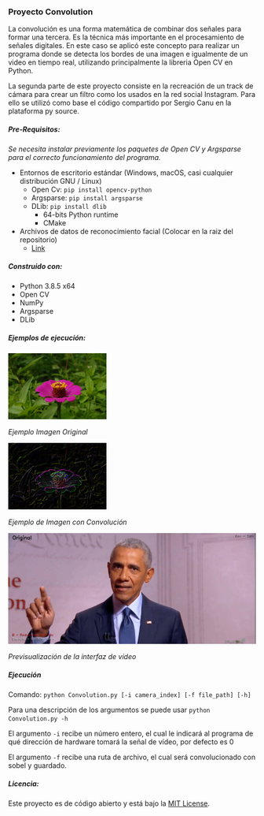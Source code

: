 ### Proyecto Convolution
La convolución es una forma matemática de combinar dos señales para formar una tercera. Es la técnica más importante en el procesamiento de señales digitales. 
En este caso se aplicó este concepto para realizar un programa donde se detecta los bordes de una imagen e igualmente de un video en tiempo real, utilizando principalmente la libreria Open CV en Python.

La segunda parte de este proyecto consiste en la recreación de un track de cámara para crear un filtro como los usados en la red social Instagram. Para ello se utilizó como base el código compartido por Sergio Canu en la plataforma py source.

##### Pre-Requisitos:
*Se necesita instalar previamente los paquetes de Open CV y Argsparse para el correcto funcionamiento del programa.* 
+ Entornos de escritorio estándar (Windows, macOS, casi cualquier distribución GNU / Linux)
	+ Open Cv: `pip install opencv-python` 
	+ Argsparse: `pip install argsparse`
	+ DLib: `pip install dlib`
		+ 64-bits Python runtime
		+ CMake
+ Archivos de datos de reconocimiento facial (Colocar en la raiz del repositorio)
	+ [Link](https://drive.google.com/file/d/17aeCg7M6E_tma23lD1kdVeWmp-kjC9hu/view?usp=sharing)


##### Construido con:
- Python 3.8.5 x64
- Open CV
- NumPy
- Argsparse
- DLib

##### Ejemplos de ejecución:
<img src="Examples/flor_original.jpg" data-canonical-src="Examples/flor_original.jpg" width="200" /></img>

*Ejemplo Imagen Original*


<img src="Examples/flor_conv.png" data-canonical-src="Examples/flor_conv.png" width="200" /></img>

*Ejemplo de Imagen con Convolución*


<img src="Examples/ui.gif" data-canonical-src="Examples/ui.gif" width="800" /></img>

*Previsualización de la interfaz de vídeo*

##### Ejecución
Comando:
```python Convolution.py [-i camera_index] [-f file_path] [-h]```

Para una descripción de los argumentos se puede usar `python Convolution.py -h`

El argumento `-i` recibe un número entero, el cual le indicará al programa de qué dirección de hardware tomará la señal de vídeo, por defecto es 0

El argumento `-f` recibe una ruta de archivo, el cual será convolucionado con sobel y guardado.

##### Licencia:
Este proyecto es de código abierto y está bajo la [MIT License](https://choosealicense.com/licenses/mit/).

